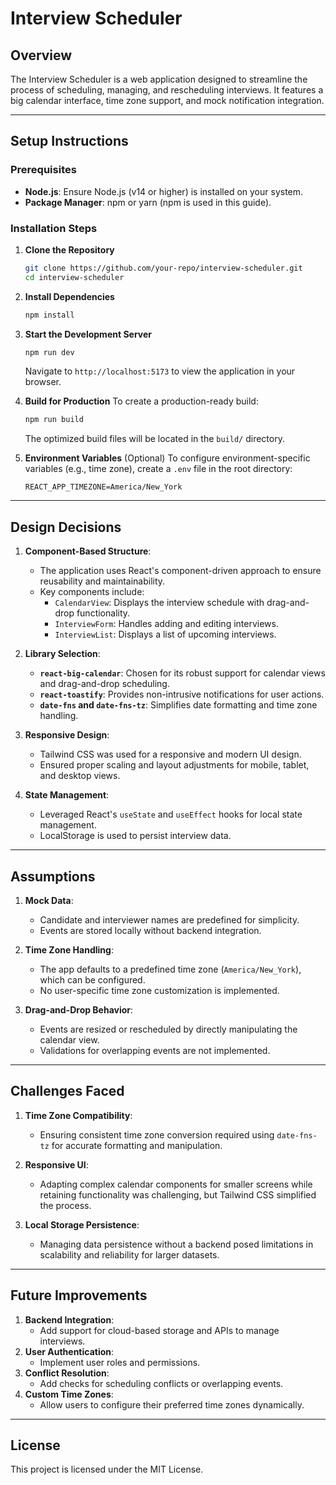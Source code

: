 # Interview Scheduler

## Overview
The Interview Scheduler is a web application designed to streamline the process of scheduling, managing, and rescheduling interviews. It features a big calendar interface, time zone support, and mock notification integration.

---

## Setup Instructions

### Prerequisites
- **Node.js**: Ensure Node.js (v14 or higher) is installed on your system.
- **Package Manager**: npm or yarn (npm is used in this guide).

### Installation Steps

1. **Clone the Repository**
   ```bash
   git clone https://github.com/your-repo/interview-scheduler.git
   cd interview-scheduler
   ```

2. **Install Dependencies**
   ```bash
   npm install
   ```

3. **Start the Development Server**
   ```bash
   npm run dev
   ```
   Navigate to `http://localhost:5173` to view the application in your browser.

4. **Build for Production**
   To create a production-ready build:
   ```bash
   npm run build
   ```
   The optimized build files will be located in the `build/` directory.

5. **Environment Variables** (Optional)
   To configure environment-specific variables (e.g., time zone), create a `.env` file in the root directory:
   ```env
   REACT_APP_TIMEZONE=America/New_York
   ```

---

## Design Decisions

1. **Component-Based Structure**:
   - The application uses React's component-driven approach to ensure reusability and maintainability.
   - Key components include:
     - `CalendarView`: Displays the interview schedule with drag-and-drop functionality.
     - `InterviewForm`: Handles adding and editing interviews.
     - `InterviewList`: Displays a list of upcoming interviews.

2. **Library Selection**:
   - **`react-big-calendar`**: Chosen for its robust support for calendar views and drag-and-drop scheduling.
   - **`react-toastify`**: Provides non-intrusive notifications for user actions.
   - **`date-fns` and `date-fns-tz`**: Simplifies date formatting and time zone handling.

3. **Responsive Design**:
   - Tailwind CSS was used for a responsive and modern UI design.
   - Ensured proper scaling and layout adjustments for mobile, tablet, and desktop views.

4. **State Management**:
   - Leveraged React's `useState` and `useEffect` hooks for local state management.
   - LocalStorage is used to persist interview data.

---

## Assumptions

1. **Mock Data**:
   - Candidate and interviewer names are predefined for simplicity.
   - Events are stored locally without backend integration.

2. **Time Zone Handling**:
   - The app defaults to a predefined time zone (`America/New_York`), which can be configured.
   - No user-specific time zone customization is implemented.

3. **Drag-and-Drop Behavior**:
   - Events are resized or rescheduled by directly manipulating the calendar view.
   - Validations for overlapping events are not implemented.

---

## Challenges Faced

1. **Time Zone Compatibility**:
   - Ensuring consistent time zone conversion required using `date-fns-tz` for accurate formatting and manipulation.

2. **Responsive UI**:
   - Adapting complex calendar components for smaller screens while retaining functionality was challenging, but Tailwind CSS simplified the process.

3. **Local Storage Persistence**:
   - Managing data persistence without a backend posed limitations in scalability and reliability for larger datasets.

---

## Future Improvements

1. **Backend Integration**:
   - Add support for cloud-based storage and APIs to manage interviews.
2. **User Authentication**:
   - Implement user roles and permissions.
3. **Conflict Resolution**:
   - Add checks for scheduling conflicts or overlapping events.
4. **Custom Time Zones**:
   - Allow users to configure their preferred time zones dynamically.

---

## License
This project is licensed under the MIT License.
